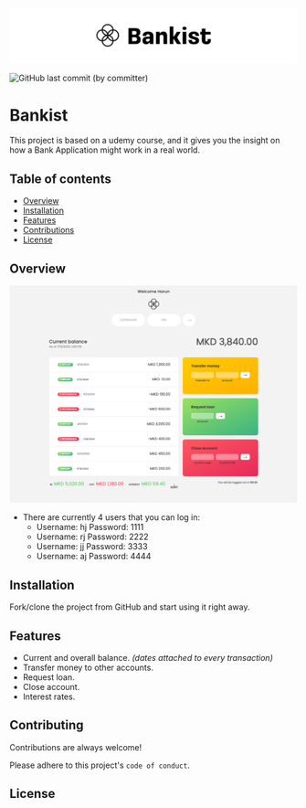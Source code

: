 ![Logo](app/images/GitHub-Banner2.png)

![GitHub last commit (by committer)](https://img.shields.io/github/last-commit/harunjonuzi/App-Bankist)

# Bankist

This project is based on a udemy course, and it gives you the insight on how a Bank Application might work in a real world.

## Table of contents

- [Overview](#overview)
- [Installation](#installation)
- [Features](#features)
- [Contributions](#contributing)
- [License](#license)

## Overview

![Screenshot-1](app/images/Screenshot-1.png)

- There are currently 4 users that you can log in:
  - Username: hj Password: 1111
  - Username: rj Password: 2222
  - Username: jj Password: 3333
  - Username: aj Password: 4444

## Installation

Fork/clone the project from GitHub and start using it right away.

## Features

- Current and overall balance. _(dates attached to every transaction)_
- Transfer money to other accounts.
- Request loan.
- Close account.
- Interest rates.

## Contributing

Contributions are always welcome!

Please adhere to this project's `code of conduct`.

## License
